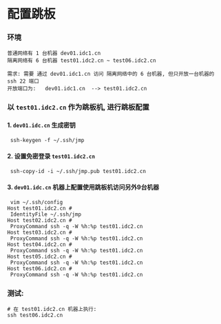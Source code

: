 # 配置跳板
### 环境

```
普通网络有 1 台机器 dev01.idc1.cn 
隔离网络有 6 台机器 test01.idc2.cn ~ test06.idc2.cn

需求: 需要 通过 dev01.idc1.cn 访问 隔离网络中的 6 台机器, 但只开放一台机器的 ssh 22 端口
开放端口为:   dev01.idc1.cn  --> test01.idc2.cn
```

###  以 `test01.idc2.cn` 作为跳板机, 进行跳板配置

#### 1. `dev01.idc.cn` 生成密钥

```
 ssh-keygen -f ~/.ssh/jmp
```

#### 2. 设置免密登录 `test01.idc2.cn`

```
 ssh-copy-id -i ~/.ssh/jmp.pub test01.idc2.cn
```

#### 3. `dev01.idc.cn` 机器上配置使用跳板机访问另外9台机器

```
 vim ~/.ssh/config
Host test01.idc2.cn #
 IdentityFile ~/.ssh/jmp
Host test02.idc2.cn #
 ProxyCommand ssh -q -W %h:%p test01.idc2.cn
Host test03.idc2.cn #
 ProxyCommand ssh -q -W %h:%p test01.idc2.cn
Host test04.idc2.cn #
 ProxyCommand ssh -q -W %h:%p test01.idc2.cn
Host test05.idc2.cn #
 ProxyCommand ssh -q -W %h:%p test01.idc2.cn
Host test06.idc2.cn #
 ProxyCommand ssh -q -W %h:%p test01.idc2.cn
```

### 测试:
```
# 在 test01.idc2.cn 机器上执行:
ssh test06.idc2.cn
```